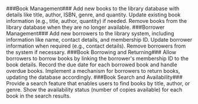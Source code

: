 ###Book Management###
Add new books to the library database with details like title, author, ISBN, genre, and quantity.
Update existing book information (e.g., title, author, quantity) if needed.
Remove books from the library database when they are no longer available.
###Borrower Management###
Add new borrowers to the library system, including information like name, contact details, and membership ID.
Update borrower information when required (e.g., contact details).
Remove borrowers from the system if necessary.
###Book Borrowing and Returning###
Allow borrowers to borrow books by linking the borrower's membership ID to the book details.
Record the due date for each borrowed book and handle overdue books.
Implement a mechanism for borrowers to return books, updating the database accordingly.
###Book Search and Availability###
Provide a search feature that enables users to find books by title, author, or genre.
Show the availability status (number of copies available) for each book in the search results.
